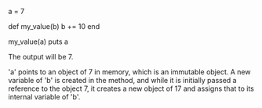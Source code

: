 a = 7

def my_value(b)
  b += 10
end

my_value(a)
puts a

The output will be 7.

'a' points to an object of 7 in memory, which is an immutable object.
A new variable of 'b' is created in the method, and while
it is initially passed a reference to the object 7, it creates
a new object of 17 and assigns that to its internal variable of
'b'.
